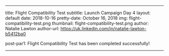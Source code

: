 
---
title: Flight Compatibility Test
subtitle: Launch Campaign Day 4
layout: default
date: 2018-10-16
pretty-date: October 16, 2018
img: flight-compatibility-test.png
thumbnail: flight-compatibility-test.png
author: Natalie Lawton
author-url: https://uk.linkedin.com/in/natalie-lawton-b5412ba0

post-par1: Flight Compatibility Test has been completed successfully!

---
